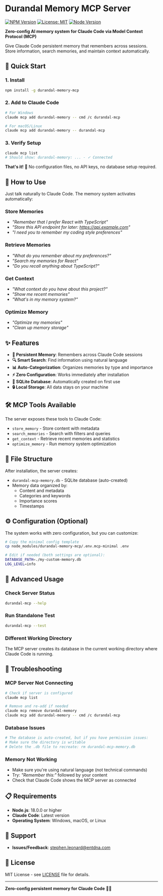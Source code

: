 # Durandal Memory MCP Server

[![NPM Version](https://img.shields.io/npm/v/durandal-memory-mcp.svg)](https://npmjs.org/package/durandal-memory-mcp)
[![License: MIT](https://img.shields.io/badge/License-MIT-yellow.svg)](https://opensource.org/licenses/MIT)
[![Node Version](https://img.shields.io/badge/node-%3E%3D18.0.0-brightgreen.svg)](https://nodejs.org/)

**Zero-config AI memory system for Claude Code via Model Context Protocol (MCP)**

Give Claude Code persistent memory that remembers across sessions. Store information, search memories, and maintain context automatically.

## 🚀 Quick Start

### 1. Install
```bash
npm install -g durandal-memory-mcp
```

### 2. Add to Claude Code
```bash
# For Windows
claude mcp add durandal-memory -- cmd /c durandal-mcp

# For macOS/Linux
claude mcp add durandal-memory -- durandal-mcp
```

### 3. Verify Setup
```bash
claude mcp list
# Should show: durandal-memory: ... - ✓ Connected
```

**That's it!** 🎉 No configuration files, no API keys, no database setup required.

## 💬 How to Use

Just talk naturally to Claude Code. The memory system activates automatically:

### Store Memories
- *"Remember that I prefer React with TypeScript"*
- *"Store this API endpoint for later: https://api.example.com"*
- *"I need you to remember my coding style preferences"*

### Retrieve Memories
- *"What do you remember about my preferences?"*
- *"Search my memories for React"*
- *"Do you recall anything about TypeScript?"*

### Get Context
- *"What context do you have about this project?"*
- *"Show me recent memories"*
- *"What's in my memory system?"*

### Optimize Memory
- *"Optimize my memories"*
- *"Clean up memory storage"*

## ✨ Features

- **🧠 Persistent Memory**: Remembers across Claude Code sessions
- **🔍 Smart Search**: Find information using natural language
- **📊 Auto-Categorization**: Organizes memories by type and importance
- **⚡ Zero Configuration**: Works immediately after installation
- **💾 SQLite Database**: Automatically created on first use
- **🔒 Local Storage**: All data stays on your machine

## 🛠️ MCP Tools Available

The server exposes these tools to Claude Code:

- `store_memory` - Store content with metadata
- `search_memories` - Search with filters and queries
- `get_context` - Retrieve recent memories and statistics
- `optimize_memory` - Run memory system optimization

## 📁 File Structure

After installation, the server creates:
- `durandal-mcp-memory.db` - SQLite database (auto-created)
- Memory data organized by:
  - Content and metadata
  - Categories and keywords
  - Importance scores
  - Timestamps

## ⚙️ Configuration (Optional)

The system works with zero configuration, but you can customize:

```bash
# Copy the minimal config template
cp node_modules/durandal-memory-mcp/.env.mcp-minimal .env

# Edit if needed (both settings are optional):
DATABASE_PATH=./my-custom-memory.db
LOG_LEVEL=info
```

## 🔧 Advanced Usage

### Check Server Status
```bash
durandal-mcp --help
```

### Run Standalone Test
```bash
durandal-mcp --test
```

### Different Working Directory
The MCP server creates its database in the current working directory where Claude Code is running.

## 🐛 Troubleshooting

### MCP Server Not Connecting
```bash
# Check if server is configured
claude mcp list

# Remove and re-add if needed
claude mcp remove durandal-memory
claude mcp add durandal-memory -- cmd /c durandal-mcp
```

### Database Issues
```bash
# The database is auto-created, but if you have permission issues:
# Make sure the directory is writable
# Delete the .db file to recreate: rm durandal-mcp-memory.db
```

### Memory Not Working
- Make sure you're using natural language (not technical commands)
- Try: *"Remember this:"* followed by your content
- Check that Claude Code shows the MCP server as connected

## 📋 Requirements

- **Node.js**: 18.0.0 or higher
- **Claude Code**: Latest version
- **Operating System**: Windows, macOS, or Linux

## 🤝 Support

- **Issues/Feedback**: stephen.leonard@entdna.com

## 📄 License

MIT License - see [LICENSE](LICENSE) file for details.

---

**Zero-config persistent memory for Claude Code** 🧠✨
